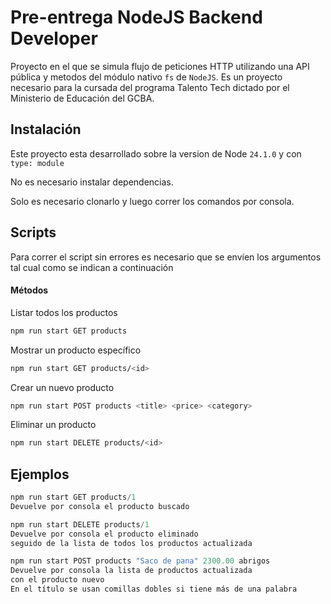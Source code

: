 # Pre-entrega NodeJS Backend Developer

Proyecto en el que se simula flujo de peticiones HTTP utilizando una API pública y metodos del módulo nativo `fs` de `NodeJS`. Es un proyecto necesario para la cursada del programa Talento Tech dictado por el Ministerio de Educación del GCBA.

## Instalación

Este proyecto esta desarrollado sobre la version de Node `24.1.0` y con `type: module`

No es necesario instalar dependencias.

Solo es necesario clonarlo y luego correr los comandos por consola.

## Scripts

Para correr el script sin errores es necesario que se envíen los argumentos
tal cual como se indican a continuación

#### Métodos

Listar todos los productos

```bash
npm run start GET products
```

Mostrar un producto específico

```bash
npm run start GET products/<id>
```

Crear un nuevo producto

```bash
npm run start POST products <title> <price> <category>
```

Eliminar un producto

```bash
npm run start DELETE products/<id>
```

## Ejemplos

```javascript
npm run start GET products/1
Devuelve por consola el producto buscado

npm run start DELETE products/1
Devuelve por consola el producto eliminado
seguido de la lista de todos los productos actualizada

npm run start POST products "Saco de pana" 2300.00 abrigos
Devuelve por consola la lista de productos actualizada
con el producto nuevo
En el título se usan comillas dobles si tiene más de una palabra
```
